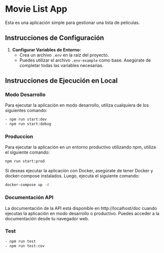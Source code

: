 # Movie List App

Esta es una aplicación simple para gestionar una lista de películas.

## Instrucciones de Configuración

1. **Configurar Variables de Entorno:**
   - Crea un archivo `.env` en la raíz del proyecto.
   - Puedes utilizar el archivo `.env-example` como base. Asegúrate de completar todas las variables necesarias.

## Instrucciones de Ejecución en Local

### Modo Desarrollo

Para ejecutar la aplicación en modo desarrollo, utiliza cualquiera de los siguientes comando:

```bash
- npm run start:dev
- npm run start:debug
```

### Produccion

Para ejecutar la aplicación en un entorno productivo utilizando npm, utiliza el siguiente comando:

```bash
npm run start:prod
```

Si deseas ejecutar la aplicación con Docker, asegúrate de tener Docker y docker-compose instalados. Luego, ejecuta el siguiente comando:

```bash
docker-compose up -d
```

### Documentación API

La documentación de la API está disponible en http://localhost/doc cuando ejecutas la aplicación en modo desarrollo o productivo. Puedes acceder a la documentación desde tu navegador web.

### Test

```bash
- npm run test
- npm run test:cov
```
